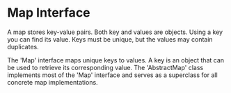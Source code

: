 # Map Interface

A map stores key-value pairs. Both key and values are objects. Using a key you can find its value. Keys must be unique, but the values may contain duplicates.

The 'Map' interface maps unique keys to values. A key is an object that can be used to retrieve its corresponding value. The 'AbstractMap' class implements most of the 'Map' interface and serves as a superclass for all concrete map implementations.
	 
